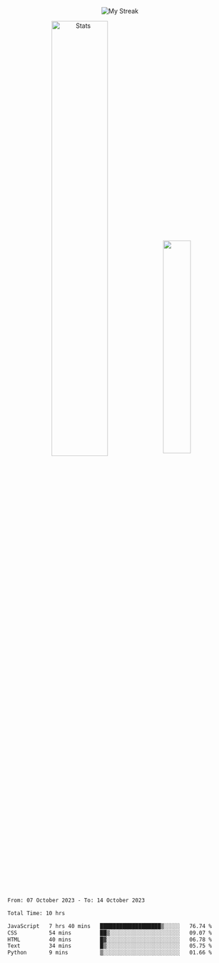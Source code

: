 <p align="center">
<picture>
  <source media="(prefers-color-scheme: dark)" srcset="http://github-readme-streak-stats.herokuapp.com?user=semolik&theme=dark&hide_border=true&background=DD272700">
  <img alt="My Streak" src="http://github-readme-streak-stats.herokuapp.com?user=semolik&hide_border=true">
</picture>
</p>
<div align="center">
  <picture>
    <source media="(prefers-color-scheme: dark)" srcset="https://github-readme-stats.vercel.app/api?username=semolik&show_icons=true&bg_color=DD272700&hide_border=true&theme=dark">
        <img alt="Stats" src="https://github-readme-stats.vercel.app/api?username=semolik&show_icons=true&bg_color=DD272700&hide_border=true" width="50%" >
  </picture>
  <sup>
  <picture>
  <source media="(prefers-color-scheme: dark)" srcset="https://github-readme-stats.vercel.app/api/top-langs/?username=semolik&layout=compact&hide_border=true&bg_color=DD272700&theme=dark">
  <img src="https://github-readme-stats.vercel.app/api/top-langs/?username=semolik&layout=compact&hide_border=true" width="35%" />
  </picture>
  </sup>
</div>
<!--START_SECTION:waka-->

```txt
From: 07 October 2023 - To: 14 October 2023

Total Time: 10 hrs

JavaScript   7 hrs 40 mins   ███████████████████▒░░░░░   76.74 %
CSS          54 mins         ██▒░░░░░░░░░░░░░░░░░░░░░░   09.07 %
HTML         40 mins         █▓░░░░░░░░░░░░░░░░░░░░░░░   06.78 %
Text         34 mins         █▒░░░░░░░░░░░░░░░░░░░░░░░   05.75 %
Python       9 mins          ▒░░░░░░░░░░░░░░░░░░░░░░░░   01.66 %
```

<!--END_SECTION:waka-->

